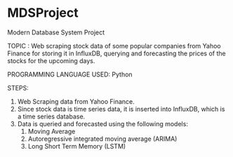 # MDSProject
Modern Database System Project

TOPIC : Web scraping stock data of some popular companies from Yahoo Finance for storing it in InfluxDB, querying and forecasting the prices of the stocks for the upcoming days.

PROGRAMMING LANGUAGE USED: Python

STEPS: 
1. Web Scraping data from Yahoo Finance.
2. Since stock data is time series data, it is inserted into InfluxDB, which is a time series database.
3. Data is queried and forecasted using the following models:
   1. Moving Average
   2. Autoregressive integrated moving average (ARIMA) 
   3. Long Short Term Memory (LSTM)



